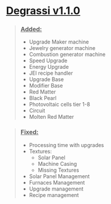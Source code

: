 # [<u>Degrassi v1.1.0</u>][degrassi]

> ### <u>Added:</u>
> - Upgrade Maker machine
> - Jewelry generator machine
> - Combustion generator machine
> - Speed Upgrade
> - Energy Upgrade
> - JEI recipe handler
> - Upgrade Base
> - Modifier Base
> - Red Matter
> - Black Pearl
> - Photovoltaic cells tier 1-8
> - Circuit
> - Molten Red Matter

> ### <u>Fixed:</u>
> - Processing time with upgrades
> - Textures:
>   - Solar Panel
>   - Machine Casing
>   - Missing Textures
> - Solar Panel Management
> - Furnaces Management
> - Upgrade management
> - Recipe management

[degrassi]: https://www.curseforge.com/minecraft/mc-mods/degrassi
